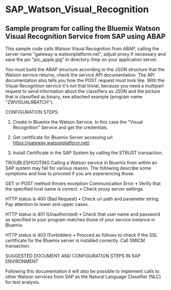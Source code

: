 # SAP_Watson_Visual_Recognition
Sample program for calling the Bluemix Watson Visual Recognition Service from SAP using ABAP
--------------------------------------------------------------------------------------------

This sample code calls Watson Visual Recognition from ABAP, calling the server name "gateway-a.watsonplatform.net", adjust proxy if necessary and save the pic "pic_apple.jpg" in directory /tmp on your application server.

You must build the ABAP structure according to the JSON structure that the Watson service returns, check the service API documentation.
The API documentation also tells you how the POST request must look like. With the Visual Recognition service it's not that trivial, because you need a multipart request to send information about the classifiers as JSON and the picture that is classified as binary, see attached example (program name "ZWVISUALRBATCH").

CONFIGURATION STEPS

1) Create in Bluemix the Watson Service. In this case the "Visual Recognition" Service and get the credentials.

2) Get certificate for Bluemix Server accessing url https://gateway.watsonplatform.net/.

3) Install Certificate in the SAP System by calling the STRUST transaction.

TROUBLESHOOTING
Calling a Watson service in Bluemix from within an SAP system may fail for various reason. The following
describe some symptoms and how to proceed if you are experiencing those.

GET or POST method throws exception Communication Error
• Verify that the specified host name is correct.
• Check proxy server settings.

HTTP status is 400 (Bad Request)
• Check uri path and parameter string. Pay attention to lower and upper cases.

HTTP status is 401 (Unauthorized)
• Check that user name and password as specified in your program matches those of your service instance
in Bluemix.

HTTP status is 403 (Forbidden)
• Procced as follows to check if the SSL certificate for the Bluemix server is installed correctly. Call SMICM transaction.


SUGGESTED DOCUMENT AND CONFIGURATION STEPS IN SAP ENVIRONMENT



Following this documentation it will also be possible to implement calls to other Watson services from SAP as the Natural Language Classifier (NLC) for text analysis.

